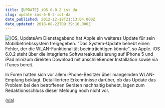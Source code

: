 ```yaml
---
title: [UPDATE] iOS 6.0.2 ist da
slug: update-ios-6-0-2-ist-da
date_published: 2012-12-18T21:13:04.000Z
date_updated: 2018-08-22T09:39:16.000Z
---
```


![iOS, Update](//picdump.thafaker.de/2011/04/ios_Update.png)Am Dienstagabend hat Apple ein weiteres Update für sein Mobilbetriebssystem freigegeben. "Das System-Update behebt einen Fehler, der die WLAN-Funktionalität beeinträchtigen könnte", so Apple. iOS 6.0.2 steht über die integrierte Softwareaktualisierung auf iPhone 5 und iPad minizum direkten Download mit anschließender Installation sowie via iTunes bereit. 

In Foren hatten sich vor allem iPhone-Besitzer über mangelnden WLAN-Empfang beklagt. Detailliertere Erkenntnisse darüber, ob das Update das Problem bei den betroffenen Geräten nachhaltig behebt, lagen zum Redaktionsschluss dieser Meldung noch nicht vor.

([via](http://www.heise.de/mac-and-i/meldung/Apple-gibt-iOS-6-0-2-frei-1771734.html))

